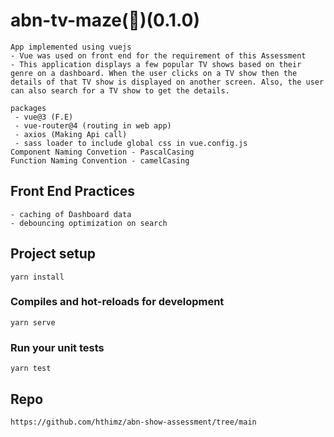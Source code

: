 # abn-tv-maze(🚀)(0.1.0)
```
App implemented using vuejs
- Vue was used on front end for the requirement of this Assessment
- This application displays a few popular TV shows based on their genre on a dashboard. When the user clicks on a TV show then the details of that TV show is displayed on another screen. Also, the user can also search for a TV show to get the details.
```
```
packages
 - vue@3 (F.E)
 - vue-router@4 (routing in web app)
 - axios (Making Api call)
 - sass loader to include global css in vue.config.js
Component Naming Convetion - PascalCasing
Function Naming Convention - camelCasing

```

## Front End Practices
```
- caching of Dashboard data
- debouncing optimization on search
```
## Project setup
```
yarn install
```

### Compiles and hot-reloads for development
```
yarn serve
```

### Run your unit tests
```
yarn test
```

## Repo
```
https://github.com/hthimz/abn-show-assessment/tree/main
```